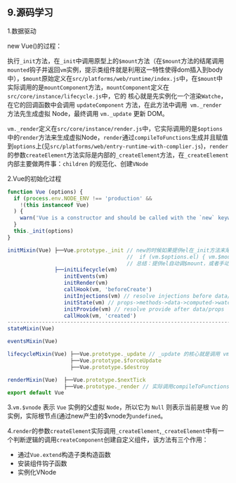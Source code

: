 ## 9.源码学习

1.数据驱动

new Vue()的过程：

执行`_init`方法，在`_init`中调用原型上的`$mount`方法（在`$mount`方法的结尾调用`mounted`钩子并返回`vm`实例，提示类组件就是利用这一特性使得dom插入到body中），`$mount`原始定义在`src/platforms/web/runtime/index.js`中，在`$mount`中实际调用的是`mountComponent`方法，`mountComponent`定义在 `src/core/instance/lifecycle.js`中，它的 核心就是先实例化一个渲染`Watche`，在它的回调函数中会调用 `updateComponent` 方法，在此方法中调用` vm._render` 方法先生成虚拟 Node，最终调用 `vm._update` 更新 DOM。

`vm._render`定义在`src/core/instance/render.js`中，它实际调用的是`$options`中的`render`方法来生成虚拟Node，`render`通过`compileToFunctions`生成并且赋值到`options`上(见`src/platforms/web/entry-runtime-with-complier.js`)，`render`的参数`createElement`方法实际是内部的`_createElement`方法，在`_createElement`内部主要做两件事：`children` 的规范化、创建`VNode`


2.Vue的初始化过程

```js
function Vue (options) {
  if (process.env.NODE_ENV !== 'production' &&
    !(this instanceof Vue)
  ) {
    warn('Vue is a constructor and should be called with the `new` keyword')
  }
  this._init(options)
}

initMixin(Vue) ├──Vue.prototype._init // new的时候如果提供el在_init方法末尾自动调用$mount方法，然后会走mounted钩子
                                      //  if (vm.$options.el) { vm.$mount(vm.$options.el) }
                                      // 总结：提供el自动调$mount，或者手动$mount都在mountComponent末尾调mounted钩子
               ├──initLifecycle(vm)
                  initEvents(vm)
                  initRender(vm)
                  callHook(vm, 'beforeCreate')
                  initInjections(vm) // resolve injections before data/props
                  initState(vm) // props->methods->data->computed->watch
                  initProvide(vm) // resolve provide after data/props
                  callHook(vm, 'created')
--------------------------------------------------------------------------------------------------                
stateMixin(Vue)

eventsMixin(Vue)

lifecycleMixin(Vue) ├──Vue.prototype._update // _update 的核心就是调用 vm.__patch__ 方法,把 VNode 转换成真正的 DOM 节点
                    ├──Vue.prototype.$forceUpdate
                    ├──Vue.prototype.$destroy

renderMixin(Vue)  ├──Vue.prototype.$nextTick
                  ├──Vue.prototype._render // 实际调用compileToFunctions返回并赋值到options上的的render
export default Vue
```

3.`vm.$vnode` 表示 `Vue` 实例的父虚拟 `Node`，所以它为 `Null` 则表示当前是根 `Vue` 的实例，实际根节点(通过new产生)的$vnode为`undefined`。

4.`render`的参数`createElement`实际调用`_createElement`,`_createElement`中有一个判断逻辑的调用`createComponent`创建自定义组件，该方法有三个作用：

* 通过`Vue.extend`构造子类构造函数
* 安装组件钩子函数
* 实例化VNode